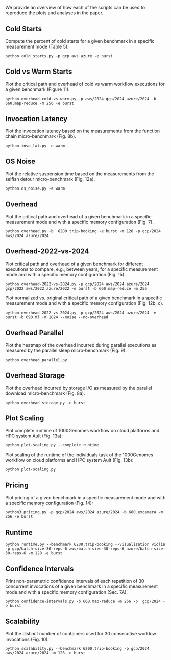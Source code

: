We provide an overview of how each of the scripts can be used to reproduce the plots and analyses in the paper.

## Cold Starts

Compute the percent of cold starts for a given benchmark in a specific measurement mode (Table 5). 

```
python cold_starts.py -p gcp aws azure -e burst
```

## Cold vs Warm Starts

Plot the critical path and overhead of cold vs warm workflow executions for a given benchmark (Figure 11). 

```
python overhead-cold-vs-warm.py -p aws/2024 gcp/2024 azure/2024 -b 660.map-reduce -m 256 -e burst
```

## Invocation Latency

Plot the invocation latency based on the measurements from the function chain micro-benchmark (Fig. 8b).

```
python invo_lat.py -e warm
```

## OS Noise

Plot the relative suspension time based on the measurements from the selfish detour micro-benchmark (Fig. 12a).

```
python os_noise.py -e warm
```

## Overhead

Plot the critical path and overhead of a given benchmark in a specific measurement mode and with a specific memory configuration (Fig. 7).

```
python overhead.py -b  6200.trip-booking -e burst -m 128 -p gcp/2024 aws/2024 azure/2024
```

## Overhead-2022-vs-2024

Plot critical path and overhead of a given benchmark for different executions to compare, e.g., between years, for a specific measurement mode and with a specific memory configuration (Fig. 15).

```
python overhead-2022-vs-2024.py -p gcp/2024 aws/2024 azure/2024 gcp/2022 aws/2022 azure/2022 -e burst -b 660.map-reduce -m 256
```


Plot normalized vs. original critical path of a given benchmark in a specific measurement mode and with a specific memory configuration (Fig. 12b, c).

```
python overhead-2022-vs-2024.py -p gcp/2024 aws/2024 azure/2024 -e burst -b 690.ml -m 1024 --noise --no-overhead
```


## Overhead Parallel

Plot the heatmap of the overhead incurred during parallel executions as measured by the parallel sleep micro-benchmark (Fig. 9).

```
python overhead_parallel.py
```

## Overhead Storage

Plot the overhead incurred by storage I/O as measured by the parallel download micro-benchmark (Fig. 8a). 

```
python overhead_storage.py -e burst
```

## Plot Scaling

Plot complete runtime of 1000Genomes workflow on cloud platforms and HPC system Ault (Fig. 13a):

```
python plot-scaling.py --complete_runtime
```

Plot scaling of the runtime of the individuals task of the 1000Genomes workflow on cloud platforms and HPC system Ault (Fig. 13b):

```
python plot-scaling.py
```

## Pricing

Plot pricing of a given benchmark in a specific measurement mode and with a specific memory configuration (Fig. 14):

```
python3 pricing.py -p gcp/2024 aws/2024 azure/2024 -b 680.excamera -m 256 -e burst
```

## Runtime

```
python runtime.py --benchmark 6200.trip-booking --visualization violin -p gcp/batch-size-30-reps-6 aws/batch-size-30-reps-6 azure/batch-size-30-reps-6 -m 128 -e burst
```

## Confidence Intervals

Print non-parametric confidence intervals of each repetition of 30 concurrent invocations of a given benchmark in a specific measurement mode and with a specific memory configuration (Sec. 7A). 

```
python confidence-intervals.py -b 660.map-reduce -m 256 -p  gcp/2024 -e burst
```

## Scalability

Plot the distinct number of containers used for 30 consecutive worklow invocations (Fig. 10).

```
python scalability.py --benchmark 6200.trip-booking -p gcp/2024 aws/2024 azure/2024 -m 128 -e burst
```

